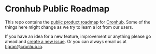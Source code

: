 # Cronhub Public Roadmap

This repo contains the [public product roadmap](https://github.com/cronhub-app/backlog/projects/1) for [Cronhub](https://cronhub.io). Some of the things here might change as we try to learn a lot from our users.

If you have an idea for a new feature, improvement or anything please go ahead and [create a new issue](https://github.com/cronhub-app/backlog/issues/new). Or you can always email us at [tigran@cronhub.io](mailto:tigran@cronhub.io).

